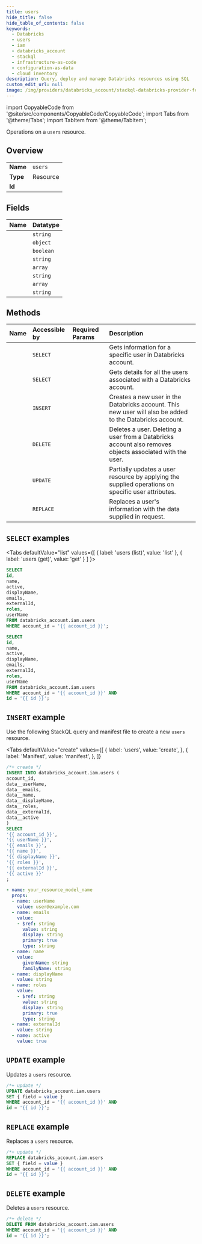 ```yaml
---
title: users
hide_title: false
hide_table_of_contents: false
keywords:
  - Databricks
  - users
  - iam
  - databricks_account
  - stackql
  - infrastructure-as-code
  - configuration-as-data
  - cloud inventory
description: Query, deploy and manage Databricks resources using SQL
custom_edit_url: null
image: /img/providers/databricks_account/stackql-databricks-provider-featured-image.png
---
```


import CopyableCode from '@site/src/components/CopyableCode/CopyableCode';
import Tabs from '@theme/Tabs';
import TabItem from '@theme/TabItem';

Operations on a <code>users</code> resource.  

## Overview
<table><tbody>
<tr><td><b>Name</b></td><td><code>users</code></td></tr>
<tr><td><b>Type</b></td><td>Resource</td></tr>
<tr><td><b>Id</b></td><td><CopyableCode code="databricks_account.iam.users" /></td></tr>
</tbody></table>

## Fields
| Name | Datatype |
|:-----|:---------|
| <CopyableCode code="id" /> | `string` |
| <CopyableCode code="name" /> | `object` |
| <CopyableCode code="active" /> | `boolean` |
| <CopyableCode code="displayName" /> | `string` |
| <CopyableCode code="emails" /> | `array` |
| <CopyableCode code="externalId" /> | `string` |
| <CopyableCode code="roles" /> | `array` |
| <CopyableCode code="userName" /> | `string` |

## Methods
| Name | Accessible by | Required Params | Description |
|:-----|:--------------|:----------------|:------------|
| <CopyableCode code="get" /> | `SELECT` | <CopyableCode code="account_id, id" /> | Gets information for a specific user in Databricks account. |
| <CopyableCode code="list" /> | `SELECT` | <CopyableCode code="account_id" /> | Gets details for all the users associated with a Databricks account. |
| <CopyableCode code="create" /> | `INSERT` | <CopyableCode code="account_id" /> | Creates a new user in the Databricks account. This new user will also be added to the Databricks account. |
| <CopyableCode code="delete" /> | `DELETE` | <CopyableCode code="account_id, id" /> | Deletes a user. Deleting a user from a Databricks account also removes objects associated with the user. |
| <CopyableCode code="patch" /> | `UPDATE` | <CopyableCode code="account_id, id" /> | Partially updates a user resource by applying the supplied operations on specific user attributes. |
| <CopyableCode code="update" /> | `REPLACE` | <CopyableCode code="account_id, id" /> | Replaces a user's information with the data supplied in request. |

## `SELECT` examples

<Tabs
    defaultValue="list"
    values={[
        { label: 'users (list)', value: 'list' },
        { label: 'users (get)', value: 'get' }
    ]
}>
<TabItem value="list">

```sql
SELECT
id,
name,
active,
displayName,
emails,
externalId,
roles,
userName
FROM databricks_account.iam.users
WHERE account_id = '{{ account_id }}';
```

</TabItem>
<TabItem value="get">

```sql
SELECT
id,
name,
active,
displayName,
emails,
externalId,
roles,
userName
FROM databricks_account.iam.users
WHERE account_id = '{{ account_id }}' AND
id = '{{ id }}';
```

</TabItem>
</Tabs>

## `INSERT` example

Use the following StackQL query and manifest file to create a new <code>users</code> resource.

<Tabs
    defaultValue="create"
    values={[
        { label: 'users', value: 'create', },
        { label: 'Manifest', value: 'manifest', },
    ]}
>
<TabItem value="create">

```sql
/*+ create */
INSERT INTO databricks_account.iam.users (
account_id,
data__userName,
data__emails,
data__name,
data__displayName,
data__roles,
data__externalId,
data__active
)
SELECT 
'{{ account_id }}',
'{{ userName }}',
'{{ emails }}',
'{{ name }}',
'{{ displayName }}',
'{{ roles }}',
'{{ externalId }}',
'{{ active }}'
;
```

</TabItem>
<TabItem value="manifest">

```yaml
- name: your_resource_model_name
  props:
  - name: userName
    value: user@example.com
  - name: emails
    value:
    - $ref: string
      value: string
      display: string
      primary: true
      type: string
  - name: name
    value:
      givenName: string
      familyName: string
  - name: displayName
    value: string
  - name: roles
    value:
    - $ref: string
      value: string
      display: string
      primary: true
      type: string
  - name: externalId
    value: string
  - name: active
    value: true

```

</TabItem>
</Tabs>

## `UPDATE` example

Updates a <code>users</code> resource.

```sql
/*+ update */
UPDATE databricks_account.iam.users
SET { field = value }
WHERE account_id = '{{ account_id }}' AND
id = '{{ id }}';
```

## `REPLACE` example

Replaces a <code>users</code> resource.

```sql
/*+ update */
REPLACE databricks_account.iam.users
SET { field = value }
WHERE account_id = '{{ account_id }}' AND
id = '{{ id }}';
```

## `DELETE` example

Deletes a <code>users</code> resource.

```sql
/*+ delete */
DELETE FROM databricks_account.iam.users
WHERE account_id = '{{ account_id }}' AND
id = '{{ id }}';
```
